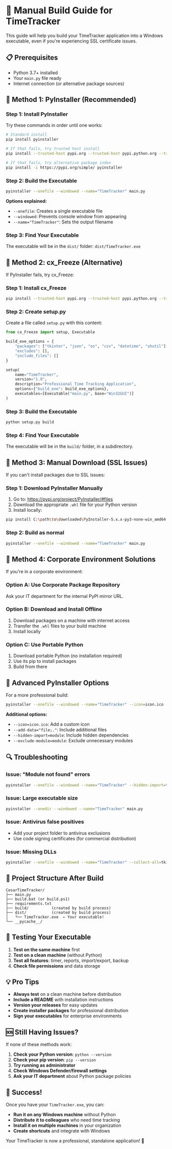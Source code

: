 # 🚀 Manual Build Guide for TimeTracker

This guide will help you build your TimeTracker application into a Windows executable, even if you're experiencing SSL certificate issues.

## 📋 Prerequisites

- Python 3.7+ installed
- Your `main.py` file ready
- Internet connection (or alternative package sources)

## 🔧 Method 1: PyInstaller (Recommended)

### Step 1: Install PyInstaller

Try these commands in order until one works:

```bash
# Standard install
pip install pyinstaller

# If that fails, try trusted host install
pip install --trusted-host pypi.org --trusted-host pypi.python.org --trusted-host files.pythonhosted.org pyinstaller

# If that fails, try alternative package index
pip install -i https://pypi.org/simple/ pyinstaller
```

### Step 2: Build the Executable

```bash
pyinstaller --onefile --windowed --name="TimeTracker" main.py
```

**Options explained:**
- `--onefile`: Creates a single executable file
- `--windowed`: Prevents console window from appearing
- `--name="TimeTracker"`: Sets the output filename

### Step 3: Find Your Executable

The executable will be in the `dist/` folder: `dist/TimeTracker.exe`

## 🔧 Method 2: cx_Freeze (Alternative)

If PyInstaller fails, try cx_Freeze:

### Step 1: Install cx_Freeze

```bash
pip install --trusted-host pypi.org --trusted-host pypi.python.org --trusted-host files.pythonhosted.org cx_Freeze
```

### Step 2: Create setup.py

Create a file called `setup.py` with this content:

```python
from cx_Freeze import setup, Executable

build_exe_options = {
    "packages": ["tkinter", "json", "os", "csv", "datetime", "shutil"],
    "excludes": [],
    "include_files": []
}

setup(
    name="TimeTracker",
    version="1.0",
    description="Professional Time Tracking Application",
    options={"build_exe": build_exe_options},
    executables=[Executable("main.py", base="Win32GUI")]
)
```

### Step 3: Build the Executable

```bash
python setup.py build
```

### Step 4: Find Your Executable

The executable will be in the `build/` folder, in a subdirectory.

## 🔧 Method 3: Manual Download (SSL Issues)

If you can't install packages due to SSL issues:

### Step 1: Download PyInstaller Manually

1. Go to: https://pypi.org/project/PyInstaller/#files
2. Download the appropriate `.whl` file for your Python version
3. Install locally:

```bash
pip install C:\path\to\downloaded\PyInstaller-5.x.x-py3-none-win_amd64.whl
```

### Step 2: Build as normal

```bash
pyinstaller --onefile --windowed --name="TimeTracker" main.py
```

## 🔧 Method 4: Corporate Environment Solutions

If you're in a corporate environment:

### Option A: Use Corporate Package Repository

Ask your IT department for the internal PyPI mirror URL.

### Option B: Download and Install Offline

1. Download packages on a machine with internet access
2. Transfer the `.whl` files to your build machine
3. Install locally

### Option C: Use Portable Python

1. Download portable Python (no installation required)
2. Use its pip to install packages
3. Build from there

## 🎯 Advanced PyInstaller Options

For a more professional build:

```bash
pyinstaller --onefile --windowed --name="TimeTracker" --icon=icon.ico --add-data="config.json;." main.py
```

**Additional options:**
- `--icon=icon.ico`: Add a custom icon
- `--add-data="file;."`: Include additional files
- `--hidden-import=module`: Include hidden dependencies
- `--exclude-module=module`: Exclude unnecessary modules

## 🔍 Troubleshooting

### Issue: "Module not found" errors

```bash
pyinstaller --onefile --windowed --name="TimeTracker" --hidden-import=tkinter --hidden-import=json main.py
```

### Issue: Large executable size

```bash
pyinstaller --onedir --windowed --name="TimeTracker" main.py
```

### Issue: Antivirus false positives

- Add your project folder to antivirus exclusions
- Use code signing certificates (for commercial distribution)

### Issue: Missing DLLs

```bash
pyinstaller --onefile --windowed --name="TimeTracker" --collect-all=tkinter main.py
```

## 📁 Project Structure After Build

```
CesarTimeTracker/
├── main.py
├── build.bat (or build.ps1)
├── requirements.txt
├── build/          (created by build process)
├── dist/           (created by build process)
│   └── TimeTracker.exe  ← Your executable!
└── __pycache__/
```

## 🚀 Testing Your Executable

1. **Test on the same machine** first
2. **Test on a clean machine** (without Python)
3. **Test all features**: timer, reports, import/export, backup
4. **Check file permissions** and data storage

## 💡 Pro Tips

- **Always test** on a clean machine before distribution
- **Include a README** with installation instructions
- **Version your releases** for easy updates
- **Create installer packages** for professional distribution
- **Sign your executables** for enterprise environments

## 🆘 Still Having Issues?

If none of these methods work:

1. **Check your Python version**: `python --version`
2. **Check your pip version**: `pip --version`
3. **Try running as administrator**
4. **Check Windows Defender/firewall settings**
5. **Ask your IT department** about Python package policies

## 🎉 Success!

Once you have your `TimeTracker.exe`, you can:

- **Run it on any Windows machine** without Python
- **Distribute it to colleagues** who need time tracking
- **Install it on multiple machines** in your organization
- **Create shortcuts** and integrate with Windows

Your TimeTracker is now a professional, standalone application! 🎯 